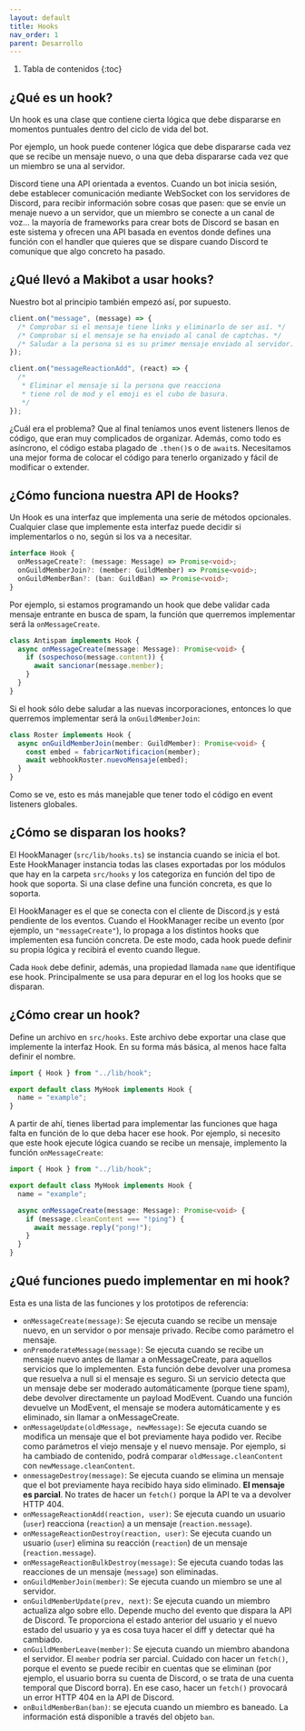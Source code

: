 ```yaml
---
layout: default
title: Hooks
nav_order: 1
parent: Desarrollo
---
```


1. Tabla de contenidos
   {:toc}

## ¿Qué es un hook?

Un hook es una clase que contiene cierta lógica que debe dispararse en momentos puntuales dentro del ciclo de vida del bot.

Por ejemplo, un hook puede contener lógica que debe dispararse cada vez que se recibe un mensaje nuevo, o una que deba dispararse cada vez que un miembro se una al servidor.

Discord tiene una API orientada a eventos. Cuando un bot inicia sesión, debe establecer comunicación mediante WebSocket con los servidores de Discord, para recibir información sobre cosas que pasen: que se envíe un menaje nuevo a un servidor, que un miembro se conecte a un canal de voz... la mayoría de frameworks para crear bots de Discord se basan en este sistema y ofrecen una API basada en eventos donde defines una función con el handler que quieres que se dispare cuando Discord te comunique que algo concreto ha pasado.

## ¿Qué llevó a Makibot a usar hooks?

Nuestro bot al principio también empezó así, por supuesto.

```js
client.on("message", (message) => {
  /* Comprobar si el mensaje tiene links y eliminarlo de ser así. */
  /* Comprobar si el mensaje se ha enviado al canal de captchas. */
  /* Saludar a la persona si es su primer mensaje enviado al servidor. */
});

client.on("messageReactionAdd", (react) => {
  /*
   * Eliminar el mensaje si la persona que reacciona
   * tiene rol de mod y el emoji es el cubo de basura.
   */
});
```

¿Cuál era el problema? Que al final teníamos unos event listeners llenos de código, que eran muy complicados de organizar. Además, como todo es asíncrono, el código estaba plagado de `.then()`s o de `await`s. Necesitamos una mejor forma de colocar el código para tenerlo organizado y fácil de modificar o extender.

## ¿Cómo funciona nuestra API de Hooks?

Un Hook es una interfaz que implementa una serie de métodos opcionales. Cualquier clase que implemente esta interfaz puede decidir si implementarlos o no, según si los va a necesitar.

```ts
interface Hook {
  onMessageCreate?: (message: Message) => Promise<void>;
  onGuildMemberJoin?: (member: GuildMember) => Promise<void>;
  onGuildMemberBan?: (ban: GuildBan) => Promise<void>;
}
```

Por ejemplo, si estamos programando un hook que debe validar cada mensaje entrante en busca de spam, la función que querremos implementar será la `onMessageCreate`.

```ts
class Antispam implements Hook {
  async onMessageCreate(message: Message): Promise<void> {
    if (sospechoso(message.content)) {
      await sancionar(message.member);
    }
  }
}
```

Si el hook sólo debe saludar a las nuevas incorporaciones, entonces lo que querremos implementar será la `onGuildMemberJoin`:

```ts
class Roster implements Hook {
  async onGuildMemberJoin(member: GuildMember): Promise<void> {
    const embed = fabricarNotificacion(member);
    await webhookRoster.nuevoMensaje(embed);
  }
}
```

Como se ve, esto es más manejable que tener todo el código en event listeners globales.

## ¿Cómo se disparan los hooks?

El HookManager (`src/lib/hooks.ts`) se instancia cuando se inicia el bot. Este HookManager instancia todas las clases exportadas por los módulos que hay en la carpeta `src/hooks` y los categoriza en función del tipo de hook que soporta. Si una clase define una función concreta, es que lo soporta.

El HookManager es el que se conecta con el cliente de Discord.js y está pendiente de los eventos. Cuando el HookManager recibe un evento (por ejemplo, un `"messageCreate"`), lo propaga a los distintos hooks que implementen esa función concreta. De este modo, cada hook puede definir su propia lógica y recibirá el evento cuando llegue.

Cada `Hook` debe definir, además, una propiedad llamada `name` que identifique ese hook. Principalmente se usa para depurar en el log los hooks que se disparan.

## ¿Cómo crear un hook?

Define un archivo en `src/hooks`. Este archivo debe exportar una clase que implemente la interfaz Hook. En su forma más básica, al menos hace falta definir el nombre.

```ts
import { Hook } from "../lib/hook";

export default class MyHook implements Hook {
  name = "example";
}
```

A partir de ahí, tienes libertad para implementar las funciones que haga falta en función de lo que deba hacer ese hook. Por ejemplo, si necesito que este hook ejecute lógica cuando se recibe un mensaje, implemento la función `onMessageCreate`:

```ts
import { Hook } from "../lib/hook";

export default class MyHook implements Hook {
  name = "example";

  async onMessageCreate(message: Message): Promise<void> {
    if (message.cleanContent === "!ping") {
      await message.reply("pong!");
    }
  }
}
```

## ¿Qué funciones puedo implementar en mi hook?

Esta es una lista de las funciones y los prototipos de referencia:

- `onMessageCreate(message)`: Se ejecuta cuando se recibe un mensaje nuevo, en un servidor o por mensaje privado. Recibe como parámetro el mensaje.
- `onPremoderateMessage(message)`: Se ejecuta cuando se recibe un mensaje nuevo antes de llamar a onMessageCreate, para aquellos servicios que lo implementen. Esta función debe devolver una promesa que resuelva a null si el mensaje es seguro. Si un servicio detecta que un mensaje debe ser moderado automáticamente (porque tiene spam), debe devolver directamente un payload ModEvent. Cuando una función devuelve un ModEvent, el mensaje se modera automáticamente y es eliminado, sin llamar a onMessageCreate.
- `onMessageUpdate(oldMessage, newMessage)`: Se ejecuta cuando se modifica un mensaje que el bot previamente haya podido ver. Recibe como parámetros el viejo mensaje y el nuevo mensaje. Por ejemplo, si ha cambiado de contenido, podrá comparar `oldMessage.cleanContent` con `newMessage.cleanContent`.
- `onmessageDestroy(message)`: Se ejecuta cuando se elimina un mensaje que el bot previamente haya recibido haya sido eliminado. **El mensaje es parcial**. No trates de hacer un `fetch()` porque la API te va a devolver HTTP 404.
- `onMessageReactionAdd(reaction, user)`: Se ejecuta cuando un usuario (`user`) reacciona (`reaction`) a un mensaje (`reaction.message`).
- `onMessageReactionDestroy(reaction, user)`: Se ejecuta cuando un usuario (`user`) elimina su reacción (`reaction`) de un mensaje (`reaction.message`).
- `onMessageReactionBulkDestroy(message)`: Se ejecuta cuando todas las reacciones de un mensaje (`message`) son eliminadas.
- `onGuildMemberJoin(member)`: Se ejecuta cuando un miembro se une al servidor.
- `onGuildMemberUpdate(prev, next)`: Se ejecuta cuando un miembro actualiza algo sobre ello. Depende mucho del evento que dispara la API de Discord. Te proporciona el estado anterior del usuario y el nuevo estado del usuario y ya es cosa tuya hacer el diff y detectar qué ha cambiado.
- `onGuildMemberLeave(member)`: Se ejecuta cuando un miembro abandona el servidor. El `member` podría ser parcial. Cuidado con hacer un `fetch()`, porque el evento se puede recibir en cuentas que se eliminan (por ejemplo, el usuario borra su cuenta de Discord, o se trata de una cuenta temporal que Discord borra). En ese caso, hacer un `fetch()` provocará un error HTTP 404 en la API de Discord.
- `onBuildMemberBan(ban)`: se ejecuta cuando un miembro es baneado. La información está disponible a través del objeto `ban`.
